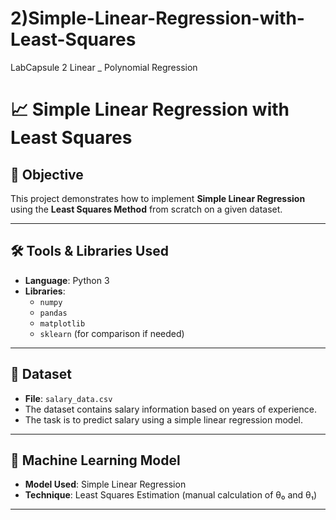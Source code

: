 # 2)Simple-Linear-Regression-with-Least-Squares
LabCapsule 2 Linear _ Polynomial Regression

# 📈 Simple Linear Regression with Least Squares

## 🎯 Objective

This project demonstrates how to implement **Simple Linear Regression** using the **Least Squares Method** from scratch on a given dataset.

---

## 🛠️ Tools & Libraries Used

- **Language**: Python 3
- **Libraries**:
  - `numpy`
  - `pandas`
  - `matplotlib`
  - `sklearn` (for comparison if needed)

---

## 📂 Dataset

- **File**: `salary_data.csv`
- The dataset contains salary information based on years of experience.
- The task is to predict salary using a simple linear regression model.

---

## 🧠 Machine Learning Model

- **Model Used**: Simple Linear Regression
- **Technique**: Least Squares Estimation (manual calculation of θ₀ and θ₁)

---

